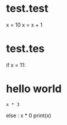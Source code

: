 # test.test

x = 10
x = x + 1
# test.tes
if x = 11:
# hello world
    x * 3
else :
    x * 0
print(x)
